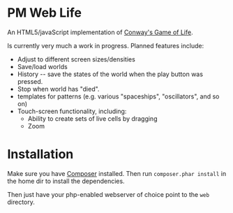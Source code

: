 PM Web Life
=====================

An HTML5/javaScript implementation of [Conway's Game of Life](http://en.wikipedia.org/wiki/Conway%27s_Game_of_Life).


Is currently very much a work in progress. Planned features include:

- Adjust to different screen sizes/densities
- Save/load worlds
- History -- save the states of the world when the play button was pressed.
- Stop when world has "died".
- templates for patterns (e.g. various "spaceships", "oscillators", and so on)
- Touch-screen functionality, including:
  - Ability to create sets of live cells by dragging
  - Zoom

Installation
===========
Make sure you have [Composer](http://getcomposer.org/) installed. Then run `composer.phar install` in the home dir to install the dependencies.

Then just have your php-enabled webserver of choice point to the `web` directory.

